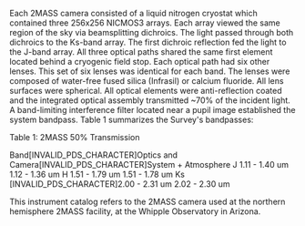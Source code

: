 Each 2MASS camera consisted of a liquid nitrogen cryostat which contained three
256x256 NICMOS3 arrays. Each array viewed the same region of the sky via
beamsplitting dichroics. The light passed through both dichroics to the Ks-band
array. The first dichroic reflection fed the light to the J-band array. All three
optical paths shared the same first element located behind a cryogenic field stop.
Each optical path had six other lenses. This set of six lenses was identical for each
band. The lenses were composed of water-free fused silica (Infrasil) or calcium
fluoride. All lens surfaces were spherical. All optical elements were anti-reflection
coated and the integrated optical assembly transmitted ~70% of the incident light. A
band-limiting interference filter located near a pupil image established the system
bandpass. Table 1 summarizes the Survey's bandpasses:

Table 1:  2MASS 50% Transmission

Band[INVALID_PDS_CHARACTER]Optics and Camera[INVALID_PDS_CHARACTER]System +
Atmosphere
J       1.11 - 1.40 um          1.12 - 1.36 um
H       1.51 - 1.79 um          1.51 - 1.78 um
Ks [INVALID_PDS_CHARACTER]2.00 - 2.31 um          2.02 - 2.30 um

This instrument catalog refers to the 2MASS camera used at the northern hemisphere
2MASS facility, at the Whipple Observatory in Arizona.